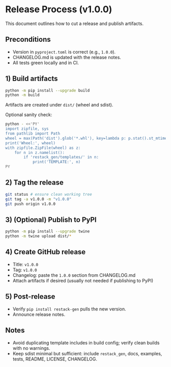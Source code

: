 # Release Process (v1.0.0)

This document outlines how to cut a release and publish artifacts.

## Preconditions

- Version in `pyproject.toml` is correct (e.g., `1.0.0`).
- CHANGELOG.md is updated with the release notes.
- All tests green locally and in CI.

## 1) Build artifacts

```bash
python -m pip install --upgrade build
python -m build
```

Artifacts are created under `dist/` (wheel and sdist).

Optional sanity check:

```bash
python - <<'PY'
import zipfile, sys
from pathlib import Path
wheel = max(Path('dist').glob('*.whl'), key=lambda p: p.stat().st_mtime)
print('Wheel:', wheel)
with zipfile.ZipFile(wheel) as z:
    for n in z.namelist():
        if 'restack_gen/templates/' in n:
            print('TEMPLATE:', n)
PY
```

## 2) Tag the release

```bash
git status # ensure clean working tree
git tag -a v1.0.0 -m "v1.0.0"
git push origin v1.0.0
```

## 3) (Optional) Publish to PyPI

```bash
python -m pip install --upgrade twine
python -m twine upload dist/*
```

## 4) Create GitHub release

- Title: `v1.0.0`
- Tag: `v1.0.0`
- Changelog: paste the `1.0.0` section from CHANGELOG.md
- Attach artifacts if desired (usually not needed if publishing to PyPI)

## 5) Post-release

- Verify `pip install restack-gen` pulls the new version.
- Announce release notes.

## Notes

- Avoid duplicating template includes in build config; verify clean builds with no warnings.
- Keep sdist minimal but sufficient: include `restack_gen`, docs, examples, tests, README, LICENSE, CHANGELOG.
